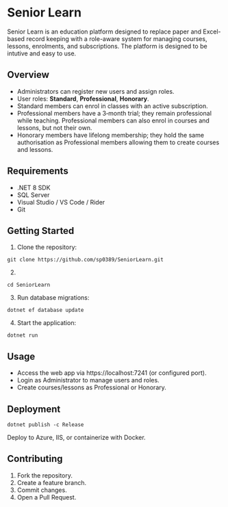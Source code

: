 # Senior Learn

Senior Learn is an education platform designed to replace paper and Excel-based record keeping with a role-aware system for managing courses, lessons, enrolments, and subscriptions.
The platform is designed to be intutive and easy to use.

## Overview
- Administrators can register new users and assign roles.
- User roles: **Standard**, **Professional**, **Honorary**.
- Standard members can enrol in classes with an active subscription.
- Professional members have a 3‑month trial; they remain professional while teaching. Professional members can also enrol in courses and lessons, but not their own.
- Honorary members have lifelong membership; they hold the same authorisation as Professional members allowing them to create courses and lessons.

## Requirements
- .NET 8 SDK
- SQL Server
- Visual Studio / VS Code / Rider
- Git

## Getting Started
1. Clone the repository:
```
git clone https://github.com/sp0389/SeniorLearn.git
```
2.
```
cd SeniorLearn
```
3. Run database migrations:
```
dotnet ef database update
```
4. Start the application:
```
dotnet run
```
## Usage
- Access the web app via https://localhost:7241 (or configured port).
- Login as Administrator to manage users and roles.
- Create courses/lessons as Professional or Honorary.

## Deployment
```
dotnet publish -c Release
```
Deploy to Azure, IIS, or containerize with Docker.

## Contributing

1. Fork the repository.
2. Create a feature branch.
3. Commit changes.
4. Open a Pull Request.
